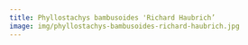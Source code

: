 ```yaml
---
title: Phyllostachys bambusoides 'Richard Haubrich’
image: img/phyllostachys-bambusoides-richard-haubrich.jpg
---
```

